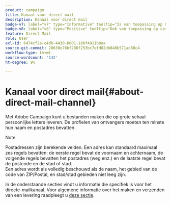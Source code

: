 ```yaml
---
product: campaign
title: Kanaal voor direct mail
description: Kanaal voor direct mail
badge-v7: label="v7" type="Informative" tooltip="Is van toepassing op Campaign Classic v7"
badge-v8: label="v8" type="Positive" tooltip="Ook van toepassing op campagne v8"
feature: Direct Mail
role: User
exl-id: 6474cf2e-c4db-4430-b001-18bf4911b0ea
source-git-commit: 28638e76bf286f253bc7efd02db848b571ad88c4
workflow-type: tm+mt
source-wordcount: '142'
ht-degree: 9%

---
```


# Kanaal voor direct mail{#about-direct-mail-channel}


Met Adobe Campaign kunt u bestanden maken die op grote schaal persoonlijke letters leveren. De profielen van ontvangers moeten ten minste hun naam en postadres bevatten.

>[!NOTE]
>
>Postadressen zijn berekende velden. Een adres kan standaard maximaal zes regels bevatten: de eerste regel bevat de voornaam en achternaam, de volgende regels bevatten het postadres (weg enz.) en de laatste regel bevat de postcode en de stad of stad.\
>Een adres wordt als volledig beschouwd als de naam, het gebied van de code van ZIP/Postal, en stad/stad gebieden niet leeg zijn.

In de onderstaande secties vindt u informatie die specifiek is voor het directe-mailkanaal. Voor algemene informatie over het maken en verzenden van een levering raadpleegt u [deze sectie](steps-about-delivery-creation-steps.md).
